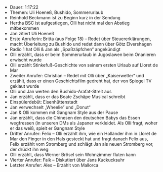 - Dauer: 1:17:22  
- Themen: Uli Hoeneß, Bushido, Sommerurlaub  
- Reinhold Beckmann ist zu Beginn kurz in der Sendung  
- Hertha BSC ist aufgestiegen, Olli hat nicht mal den Abstieg mitbekommen  
- Jan zitiert Uli Hoeneß  
- Erste Anruferin: Britta (aus Folge 18) – Redet über Steuererklärungen, macht Überleitung zu Bushido und redet dann über Götz Elvershagen  
- Radio 1 hat Olli & Jan als „Spaßzäpfchen“ angekündigt  
- Olli erzählt, dass er beim Sommerurlaub in Jugoslawen beim Onanieren erwischt wurde  
- Olli erzählt Stinkefuß-Geschichte von seinem ersten Urlaub auf Lloret de Mar  
- Zweiter Anrufer: Christian – Redet mit Olli über „Kaiserwetter“ und erzählt, dass er einen Geschichtsfilm gedreht hat, der von Spiegel TV geklaut wurde  
- Olli und Jan werten den Bushido-Arafat-Streit aus  
- Jan erzählt, dass er das Beate Zschäpe Musical schreibt  
- Einspülerdebüt: Eisenhüttenstadt  
- Jan verwechselt „Wheelie“ und „Donut“  
- Jan & Olli kommen mit Gangnam Style aus der Pause  
- Jan erzählt, dass die Chinesen den deutschen Babys das Essen wegfressen (in unseren DMs als Japaner verkleidet. Als Olli fragt, woher er das weiß, spielt er Gangnam Style  
- Dritter Anrufer: Felix – Olli erzählt ihm, wie ein Holländer ihm in Lloret de Mar den Finger in den Hals gesteckt hat und fragt danach Felix aus, Felix erzählt vom Stromberg und schlägt Jan als neuen Stromberg vor, der drückt ihn weg  
- Olli erzählt, dass Werner Brösel sein Wohnzimmer fluten kann  
- Vierter Anrufer: Falk – Diskutiert über Jans Kuckucksuhr  
- Letzter Anrufer: Alex – Erzählt von Mallorca  
